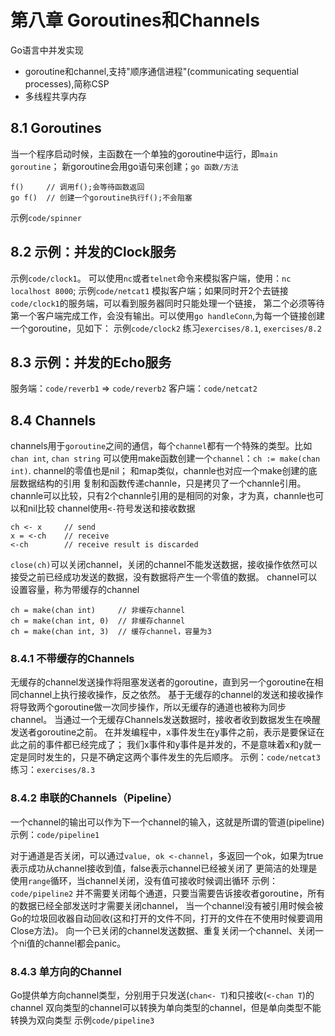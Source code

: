 # 第八章 Goroutines和Channels

Go语言中并发实现
* goroutine和channel,支持"顺序通信进程"(communicating sequential processes),简称CSP
* 多线程共享内存

## 8.1 Goroutines

当一个程序启动时候，主函数在一个单独的goroutine中运行，即`main goroutine`；
新goroutine会用go语句来创建；`go 函数/方法`
```
f()     // 调用f();会等待函数返回
go f()  // 创建一个goroutine执行f();不会阻塞
```
示例`code/spinner`

## 8.2 示例：并发的Clock服务

示例`code/clock1`。 可以使用`nc`或者`telnet`命令来模拟客户端，使用：`nc localhost 8000`;
示例`code/netcat1` 模拟客户端；如果同时开2个去链接`code/clock1`的服务端，可以看到服务器同时只能处理一个链接，
第二个必须等待第一个客户端完成工作，会没有输出。可以使用`go handleConn`,为每一个链接创建一个goroutine，见如下：
示例`code/clock2`
练习`exercises/8.1`, `exercises/8.2`

## 8.3 示例：并发的Echo服务

服务端：`code/reverb1` => `code/reverb2`
客户端：`code/netcat2`

## 8.4 Channels

channels用于`goroutine`之间的通信，每个`channel`都有一个特殊的类型。比如`chan int`, `chan string`
可以使用make函数创建一个`channel`：`ch := make(chan int)`.
channel的零值也是nil；
和map类似，channle也对应一个make创建的底层数据结构的引用
复制和函数传递channle，只是拷贝了一个channle引用。
channle可以比较，只有2个channle引用的是相同的对象，才为真，channle也可以和nil比较
channel使用`<-`符号发送和接收数据
```
ch <- x     // send
x = <-ch    // receive
<-ch        // receive result is discarded
```
`close(ch)`可以关闭channel，关闭的channel不能发送数据，接收操作依然可以接受之前已经成功发送的数据，没有数据将产生一个零值的数据。
channel可以设置容量，称为带缓存的channel
```
ch = make(chan int)     // 非缓存channel
ch = make(chan int, 0)  // 非缓存channel
ch = make(chan int, 3)  // 缓存channel，容量为3
```

### 8.4.1 不带缓存的Channels

无缓存的channel发送操作将阻塞发送者的goroutine，直到另一个goroutine在相同channel上执行接收操作，反之依然。
基于无缓存的channel的发送和接收操作将导致两个goroutine做一次同步操作，所以无缓存的通道也被称为同步channel。
当通过一个无缓存Channels发送数据时，接收者收到数据发生在唤醒发送者goroutine之前。
在并发编程中，x事件发生在y事件之前，表示是要保证在此之前的事件都已经完成了；
我们x事件和y事件是并发的，不是意味着x和y就一定是同时发生的，只是不确定这两个事件发生的先后顺序。
示例：`code/netcat3`
练习：`exercises/8.3`

### 8.4.2 串联的Channels（Pipeline）

一个channel的输出可以作为下一个channel的输入，这就是所谓的管道(pipeline)
示例：`code/pipeline1`


对于通道是否关闭，可以通过`value, ok <-channel`，多返回一个ok，如果为true表示成功从channel接收到值，false表示channel已经被关闭了
更简洁的处理是使用`range`循环，当channel关闭，没有值可接收时候调出循环
示例：`code/pipeline2`
并不需要关闭每个通道，只要当需要告诉接收者goroutine，所有的数据已经全部发送时才需要关闭channel，
当一个channel没有被引用时候会被Go的垃圾回收器自动回收(这和打开的文件不同，打开的文件在不使用时候要调用Close方法)。
向一个已关闭的channel发送数据、重复关闭一个channel、关闭一个ni值的channel都会panic。

### 8.4.3 单方向的Channel

Go提供单方向channel类型，分别用于只发送(`chan<- T`)和只接收(`<-chan T`)的channel
双向类型的channel可以转换为单向类型的channel，但是单向类型不能转换为双向类型
示例`code/pipeline3`

